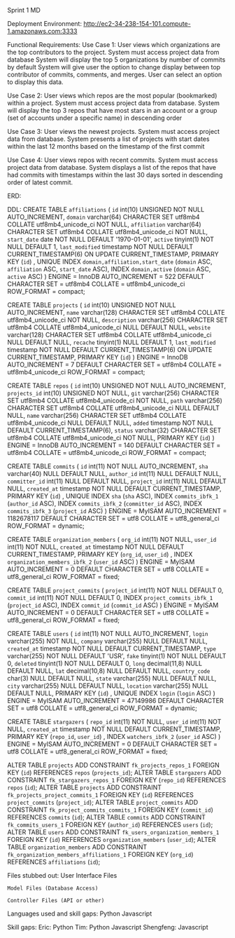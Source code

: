 Sprint 1 MD



Deployment Environment:
http://ec2-34-238-154-101.compute-1.amazonaws.com:3333

Functional Requirements:
Use Case 1: User views which organizations are the top contributors to the project.
	System must access project data from database
	System will display the top 5 organizations by number of commits by default
	System will give user the option to change display between top contributor of commits, comments, and merges. User can select an option to display this data.
	
Use Case 2: User views which repos are the most popular (bookmarked) within a project.
	System must access project data from database.
	System will display the top 3 repos that have most stars in an account or a group (set of accounts under a specific name) in descending order

Use Case 3: User views the newest projects.
System must access project data from database.
System presents a list of projects with start dates within the last 12 months based on the timestamp of the first commit

Use Case 4: User views repos with recent commits.
	System must access project data from database.
	System displays a list of the repos that have had commits with timestamps within the last 30 days sorted in descending order of latest commit.


ERD:

DDL:
CREATE TABLE `affiliations` (
`id` int(10) UNSIGNED NOT NULL AUTO_INCREMENT,
`domain` varchar(64) CHARACTER SET utf8mb4 COLLATE utf8mb4_unicode_ci NOT NULL,
`affiliation` varchar(64) CHARACTER SET utf8mb4 COLLATE utf8mb4_unicode_ci NOT NULL,
`start_date` date NOT NULL DEFAULT '1970-01-01',
`active` tinyint(1) NOT NULL DEFAULT 1,
`last_modified` timestamp NOT NULL DEFAULT CURRENT_TIMESTAMP(6) ON UPDATE CURRENT_TIMESTAMP,
PRIMARY KEY (`id`) ,
UNIQUE INDEX `domain,affiliation,start_date` (`domain` ASC, `affiliation` ASC, `start_date` ASC),
INDEX `domain,active` (`domain` ASC, `active` ASC)
)
ENGINE = InnoDB
AUTO_INCREMENT = 522
DEFAULT CHARACTER SET = utf8mb4
COLLATE = utf8mb4_unicode_ci
ROW_FORMAT = compact;

CREATE TABLE `projects` (
`id` int(10) UNSIGNED NOT NULL AUTO_INCREMENT,
`name` varchar(128) CHARACTER SET utf8mb4 COLLATE utf8mb4_unicode_ci NOT NULL,
`description` varchar(256) CHARACTER SET utf8mb4 COLLATE utf8mb4_unicode_ci NULL DEFAULT NULL,
`website` varchar(128) CHARACTER SET utf8mb4 COLLATE utf8mb4_unicode_ci NULL DEFAULT NULL,
`recache` tinyint(1) NULL DEFAULT 1,
`last_modified` timestamp NOT NULL DEFAULT CURRENT_TIMESTAMP(6) ON UPDATE CURRENT_TIMESTAMP,
PRIMARY KEY (`id`) 
)
ENGINE = InnoDB
AUTO_INCREMENT = 7
DEFAULT CHARACTER SET = utf8mb4
COLLATE = utf8mb4_unicode_ci
ROW_FORMAT = compact;

CREATE TABLE `repos` (
`id` int(10) UNSIGNED NOT NULL AUTO_INCREMENT,
`projects_id` int(10) UNSIGNED NOT NULL,
`git` varchar(256) CHARACTER SET utf8mb4 COLLATE utf8mb4_unicode_ci NOT NULL,
`path` varchar(256) CHARACTER SET utf8mb4 COLLATE utf8mb4_unicode_ci NULL DEFAULT NULL,
`name` varchar(256) CHARACTER SET utf8mb4 COLLATE utf8mb4_unicode_ci NULL DEFAULT NULL,
`added` timestamp NOT NULL DEFAULT CURRENT_TIMESTAMP(6),
`status` varchar(32) CHARACTER SET utf8mb4 COLLATE utf8mb4_unicode_ci NOT NULL,
PRIMARY KEY (`id`) 
)
ENGINE = InnoDB
AUTO_INCREMENT = 140
DEFAULT CHARACTER SET = utf8mb4
COLLATE = utf8mb4_unicode_ci
ROW_FORMAT = compact;

CREATE TABLE `commits` (
`id` int(11) NOT NULL AUTO_INCREMENT,
`sha` varchar(40) NULL DEFAULT NULL,
`author_id` int(11) NULL DEFAULT NULL,
`committer_id` int(11) NULL DEFAULT NULL,
`project_id` int(11) NULL DEFAULT NULL,
`created_at` timestamp NOT NULL DEFAULT CURRENT_TIMESTAMP,
PRIMARY KEY (`id`) ,
UNIQUE INDEX `sha` (`sha` ASC),
INDEX `commits_ibfk_1` (`author_id` ASC),
INDEX `commits_ibfk_2` (`committer_id` ASC),
INDEX `commits_ibfk_3` (`project_id` ASC)
)
ENGINE = MyISAM
AUTO_INCREMENT = 1182678117
DEFAULT CHARACTER SET = utf8
COLLATE = utf8_general_ci
ROW_FORMAT = dynamic;

CREATE TABLE `organization_members` (
`org_id` int(11) NOT NULL,
`user_id` int(11) NOT NULL,
`created_at` timestamp NOT NULL DEFAULT CURRENT_TIMESTAMP,
PRIMARY KEY (`org_id`, `user_id`) ,
INDEX `organization_members_ibfk_2` (`user_id` ASC)
)
ENGINE = MyISAM
AUTO_INCREMENT = 0
DEFAULT CHARACTER SET = utf8
COLLATE = utf8_general_ci
ROW_FORMAT = fixed;

CREATE TABLE `project_commits` (
`project_id` int(11) NOT NULL DEFAULT 0,
`commit_id` int(11) NOT NULL DEFAULT 0,
INDEX `project_commits_ibfk_1` (`project_id` ASC),
INDEX `commit_id` (`commit_id` ASC)
)
ENGINE = MyISAM
AUTO_INCREMENT = 0
DEFAULT CHARACTER SET = utf8
COLLATE = utf8_general_ci
ROW_FORMAT = fixed;

CREATE TABLE `users` (
`id` int(11) NOT NULL AUTO_INCREMENT,
`login` varchar(255) NOT NULL,
`company` varchar(255) NULL DEFAULT NULL,
`created_at` timestamp NOT NULL DEFAULT CURRENT_TIMESTAMP,
`type` varchar(255) NOT NULL DEFAULT 'USR',
`fake` tinyint(1) NOT NULL DEFAULT 0,
`deleted` tinyint(1) NOT NULL DEFAULT 0,
`long` decimal(11,8) NULL DEFAULT NULL,
`lat` decimal(10,8) NULL DEFAULT NULL,
`country_code` char(3) NULL DEFAULT NULL,
`state` varchar(255) NULL DEFAULT NULL,
`city` varchar(255) NULL DEFAULT NULL,
`location` varchar(255) NULL DEFAULT NULL,
PRIMARY KEY (`id`) ,
UNIQUE INDEX `login` (`login` ASC)
)
ENGINE = MyISAM
AUTO_INCREMENT = 47149986
DEFAULT CHARACTER SET = utf8
COLLATE = utf8_general_ci
ROW_FORMAT = dynamic;

CREATE TABLE `stargazers` (
`repo_id` int(11) NOT NULL,
`user_id` int(11) NOT NULL,
`created_at` timestamp NOT NULL DEFAULT CURRENT_TIMESTAMP,
PRIMARY KEY (`repo_id`, `user_id`) ,
INDEX `watchers_ibfk_2` (`user_id` ASC)
)
ENGINE = MyISAM
AUTO_INCREMENT = 0
DEFAULT CHARACTER SET = utf8
COLLATE = utf8_general_ci
ROW_FORMAT = fixed;

ALTER TABLE `projects` ADD CONSTRAINT `fk_projects_repos_1` FOREIGN KEY (`id`) REFERENCES `repos` (`projects_id`);
ALTER TABLE `stargazers` ADD CONSTRAINT `fk_stargazers_repos_1` FOREIGN KEY (`repo_id`) REFERENCES `repos` (`id`);
ALTER TABLE `projects` ADD CONSTRAINT `fk_projects_project_commits_1` FOREIGN KEY (`id`) REFERENCES `project_commits` (`project_id`);
ALTER TABLE `project_commits` ADD CONSTRAINT `fk_project_commits_commits_1` FOREIGN KEY (`commit_id`) REFERENCES `commits` (`id`);
ALTER TABLE `commits` ADD CONSTRAINT `fk_commits_users_1` FOREIGN KEY (`author_id`) REFERENCES `users` (`id`);
ALTER TABLE `users` ADD CONSTRAINT `fk_users_organization_members_1` FOREIGN KEY (`id`) REFERENCES `organization_members` (`user_id`);
ALTER TABLE `organization_members` ADD CONSTRAINT `fk_organization_members_affiliations_1` FOREIGN KEY (`org_id`) REFERENCES `affiliations` (`id`);

Files stubbed out:
	User Interface Files

	Model Files (Database Access)

	Controller Files (API or other)
		

Languages used and skill gaps:
  Python
  Javascript

Skill gaps:
  Eric: Python
  Tim: Python Javascript
  Shengfeng: Javascript



